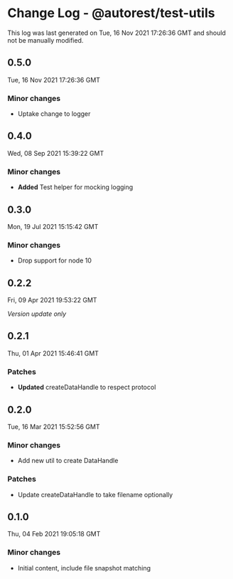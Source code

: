 # Change Log - @autorest/test-utils

This log was last generated on Tue, 16 Nov 2021 17:26:36 GMT and should not be manually modified.

## 0.5.0
Tue, 16 Nov 2021 17:26:36 GMT

### Minor changes

- Uptake change to logger

## 0.4.0
Wed, 08 Sep 2021 15:39:22 GMT

### Minor changes

- **Added** Test helper for mocking logging

## 0.3.0
Mon, 19 Jul 2021 15:15:42 GMT

### Minor changes

- Drop support for node 10

## 0.2.2
Fri, 09 Apr 2021 19:53:22 GMT

_Version update only_

## 0.2.1
Thu, 01 Apr 2021 15:46:41 GMT

### Patches

- **Updated** createDataHandle to respect protocol

## 0.2.0
Tue, 16 Mar 2021 15:52:56 GMT

### Minor changes

- Add new util to create DataHandle

### Patches

- Update createDataHandle to take filename optionally

## 0.1.0
Thu, 04 Feb 2021 19:05:18 GMT

### Minor changes

- Initial content, include file snapshot matching

